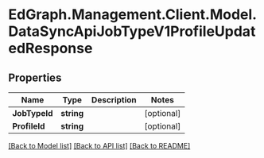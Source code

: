 # EdGraph.Management.Client.Model.DataSyncApiJobTypeV1ProfileUpdatedResponse

## Properties

Name | Type | Description | Notes
------------ | ------------- | ------------- | -------------
**JobTypeId** | **string** |  | [optional] 
**ProfileId** | **string** |  | [optional] 

[[Back to Model list]](../README.md#documentation-for-models) [[Back to API list]](../README.md#documentation-for-api-endpoints) [[Back to README]](../README.md)

